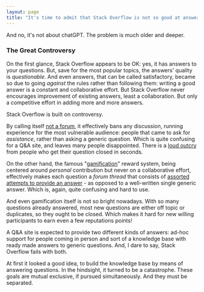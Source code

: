 ```yaml
---
layout: page
title: "It's time to admit that Stack Overflow is not so good at answering questions"
---
```


And no, it's not about chatGPT. The problem is much older and deeper. 

### The Great Controversy

On the first glance, Stack Overflow appears to be OK: yes, it has answers to your questions. But, save for the most popular topics, the answers' quality is *questionable*. And even answers, that can be called satisfactory, became so due to going *against* the rules rather than following them: writing a good answer is a constant and collaborative effort. But Stack Overflow never encourages improvement of existing answers, least a collaboration. But only a competitive effort in adding more and more answers. 

Stack Overflow is built on controversy.

By calling itself [not a forum](https://meta.stackexchange.com/a/92110/214960), it effectively bans any discussion, running experience for the most vulnerable audience: people that came to ask  for *assistance*, rather than asking a generic question. Which is quite confusing for a Q&A site, and leaves many people disappointed. There is a [loud outcry](https://www.reddit.com/r/ProgrammerHumor/comments/u49a6j/sad_truth/) from people who get their question closed in seconds.

On the other hand, the famous "[gamification](https://www.joelonsoftware.com/2018/04/13/gamification/)" reward system, being centered around *personal* contribution but never on a collaborative effort, effectively makes each question a *forum thread* that consists of [assorted attempts to provide an answer](https://stackoverflow.com/questions/743806/how-do-i-split-a-string-into-a-list-of-words) - as opposed to a well-written single generic answer. Which is, again, quite confusing and hard to use.

And even gamification itself is not so bright nowadays. With so many questions already answered, most new questions are either off topic or duplicates, so they ought to be closed. Which makes it hard for new willing participants to earn even a few reputations points! 

A Q&A site is expected to provide two different kinds of answers: ad-hoc support for people coming in person and sort of a knowledge base with ready made answers to generic questions. And, I dare to say, Stack Overflow fails with both.  

At first it looked a good idea, to build the knowledge base by means of answering questions. In the hindsight, it turned to be a catastrophe. These goals are mutual exclusive, if pursued simultaneously. And they must be separated.
